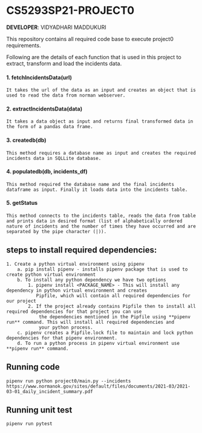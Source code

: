 # CS5293SP21-PROJECT0
**DEVELOPER**: VIDYADHARI MADDUKURI

This repository contains all required code base to execute project0 requirements.

Following are the details of each function that is used in this project to extract, transform and load the incidents data.

#### 1. fetchIncidentsData(url)
    It takes the url of the data as an input and creates an object that is used to read the data from norman webserver.
#### 2. extractIncidentsData(data)
    It takes a data object as input and returns final transformed data in the form of a pandas data frame.
#### 3. createdb(db)
    This method requires a database name as input and creates the required incidents data in SQLLite database.
#### 4. populatedb(db, incidents_df)
    This method required the database name and the final incidents dataframe as input. Finally it loads data into the incidents table.
#### 5. getStatus
    This method connects to the incidents table, reads the data from table and prints data in desired format (list of alphabetically ordered  nature of incidents and the number of times they have occurred and are separated by the pipe character (|)).

## steps to install required dependencies:
    1. Create a python virtual environment using pipenv
        a. pip install pipenv - installs pipenv package that is used to create python virtual environment
        b. To install any python dependency we have two options
            1. pipenv install <PACKAGE_NAME> - This will install any dependency in python virtual environment and creates 
               Pipfile, which will contain all required dependencies for our project
            2. If the project already contains Pipfile then to install all required dependencies for that project you can use
                the dependencies mentioned in the Pipfile using **pipenv run** command. This will install all required dependencies and 
                your python process.
        c. pipenv creates a Pipfile.lock file to maintain and lock python dependencies for that pipenv environment.
        d. To run a python process in pipenv virtual environment use **pipenv run** command.

## Running code
    pipenv run python project0/main.py --incidents https://www.normanok.gov/sites/default/files/documents/2021-03/2021-03-01_daily_incident_summary.pdf

## Running unit test
    pipenv run pytest